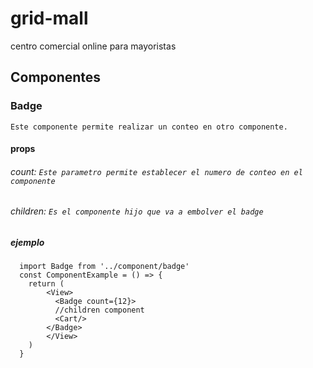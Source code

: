 # grid-mall
centro comercial online para mayoristas


## Componentes

### Badge

`Este componente permite realizar un conteo en otro componente.`
  
   ####  props
   
   ###### count: `Este parametro permite establecer el numero de conteo en el componente`
   ###### children: `Es el componente hijo que va a embolver el badge`

##### ejemplo
```tsx
  import Badge from '../component/badge'
  const ComponentExample = () => {
    return (
        <View>
          <Badge count={12}>
          //children component
          <Cart/>
        </Badge>
        </View>
    )
  }
  ```


